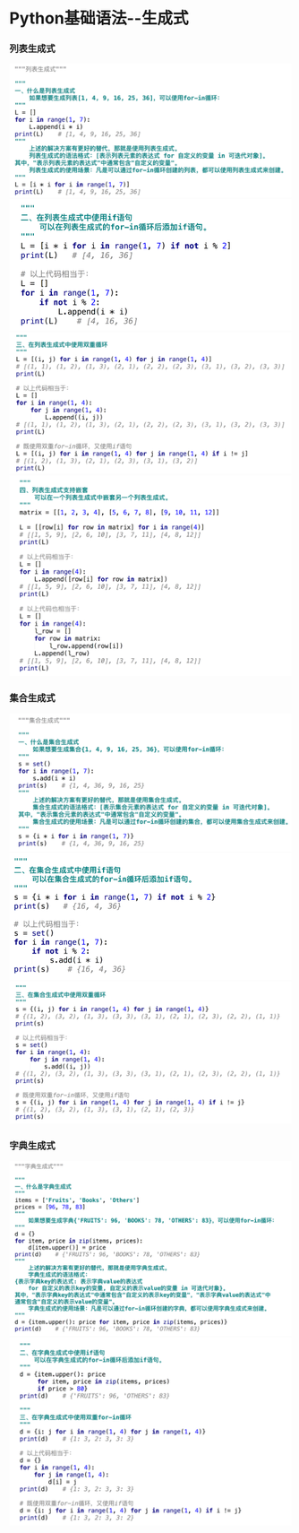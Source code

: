 # Python基础语法--生成式
### 列表生成式
![](./Pictures/生成式/列表生成式(1).png)
![](./Pictures/生成式/列表生成式(2).png)
![](./Pictures/生成式/列表生成式(3).png)
![](./Pictures/生成式/列表生成式(4).png)
### 集合生成式
![](Pictures/生成式/集合生成式(1).png)
![](Pictures/生成式/集合生成式(2).png)
![](Pictures/生成式/集合生成式(3).png)
### 字典生成式
![](Pictures/生成式/字典生成式(1).png)
![](Pictures/生成式/字典生成式(2).png)
